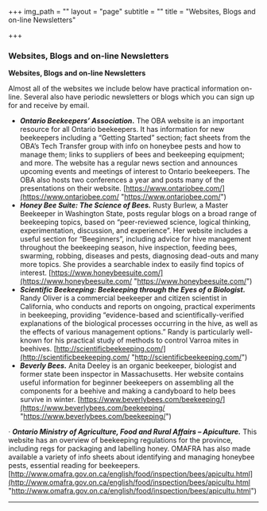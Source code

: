 +++
img_path = ""
layout = "page"
subtitle = ""
title = "Websites, Blogs and on-line Newsletters"

+++
### Websites, Blogs and on-line Newsletters

**Websites, Blogs and on-line Newsletters**

Almost all of the websites we include below have practical information on-line. Several also have periodic newsletters or blogs which you can sign up for and receive by email.

* **_Ontario Beekeepers’ Association_.** The OBA website is an important resource for all Ontario beekeepers. It has information for new beekeepers including a “Getting Started” section; fact sheets from the OBA’s Tech Transfer group with info on honeybee pests and how to manage them; links to suppliers of bees and beekeeping equipment; and more. The website has a regular news section and announces upcoming events and meetings of interest to Ontario beekeepers. The OBA also hosts two conferences a year and posts many of the presentations on their website. [https://www.ontariobee.com/](https://www.ontariobee.com/ "https://www.ontariobee.com/")
* **_Honey Bee Suite: The Science of Bees._** Rusty Burlew, a Master Beekeeper in Washington State, posts regular blogs on a broad range of beekeeping topics, based on “peer-reviewed science, logical thinking, experimentation, discussion, and experience”. Her website includes a useful section for “Beeginners”, including advice for hive management throughout the beekeeping season, hive inspection, feeding bees, swarming, robbing, diseases and pests, diagnosing dead-outs and many more topics. She provides a searchable index to easily find topics of interest. [https://www.honeybeesuite.com/](https://www.honeybeesuite.com/ "https://www.honeybeesuite.com/")
* **_Scientific Beekeeping: Beekeeping through the Eyes of a Biologist._** Randy Oliver is a commercial beekeeper and citizen scientist in California, who conducts and reports on ongoing, practical experiments in beekeeping, providing “evidence-based and scientifically-verified explanations of the biological processes occurring in the hive, as well as the effects of various management options.” Randy is particularly well-known for his practical study of methods to control Varroa mites in beehives. [http://scientificbeekeeping.com/](http://scientificbeekeeping.com/ "http://scientificbeekeeping.com/")
* **_Beverly Bees._** Anita Deeley is an organic beekeeper, biologist and former state been inspector in Massachusetts. Her website contains useful information for beginner beekeepers on assembling all the components for a beehive and making a candyboard to help bees survive in winter. [https://www.beverlybees.com/beekeeping/](https://www.beverlybees.com/beekeeping/ "https://www.beverlybees.com/beekeeping/")

· **_Ontario Ministry of Agriculture, Food and Rural Affairs – Apiculture._** This website has an overview of beekeeping regulations for the province, including regs for packaging and labelling honey. OMAFRA has also made available a variety of info sheets about identifying and managing honeybee pests, essential reading for beekeepers. [http://www.omafra.gov.on.ca/english/food/inspection/bees/apicultu.html](http://www.omafra.gov.on.ca/english/food/inspection/bees/apicultu.html "http://www.omafra.gov.on.ca/english/food/inspection/bees/apicultu.html")

***
